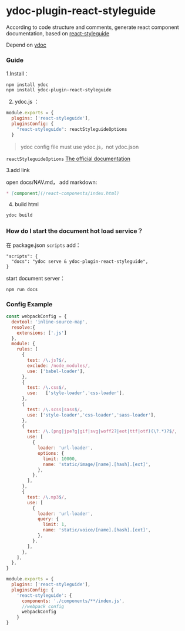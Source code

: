 # ydoc-plugin-react-styleguide

According to code structure and comments, generate react component documentation, based on [react-styleguide](https://github.com/styleguidist/react-styleguidist) 

Depend on [ydoc](https://github.com/ymfe/ydoc)

### Guide

1.Install：

```
npm install ydoc
npm install ydoc-plugin-react-styleguide

```

2. ydoc.js ：

```js
module.exports = {
  plugins: ['react-styleguide'],
  pluginsConfig: {
    "react-styleguide": reactStyleguideOptions
  }
```

> ydoc config file must use ydoc.js，not ydoc.json

`reactStyleguideOptions` [The official documentation](https://react-styleguidist.js.org/docs/configuration.html)

3.add link

open docs/NAV.md， add markdown:

```markdown
* [component](/react-components/index.html)
```

4. build html
```
ydoc build
```

### How do I start the document hot load service？

在 package.json  `scripts` add：

```
"scripts": {
  "docs": "ydoc serve & ydoc-plugin-react-styleguide",
}

```

start document server：
```
npm run docs
```

### Config Example

```js
const webpackConfig = {
  devtool: 'inline-source-map',
  resolve:{
    extensions: ['.js']
  },
  module: {
    rules: [
      {
        test: /\.js?$/,
        exclude: /node_modules/,
        use: ['babel-loader'],
      },
      {
        test: /\.css$/,
        use:   ['style-loader','css-loader'],
      },
      {
        test: /\.scss|sass$/,
        use: ['style-loader','css-loader','sass-loader'],
      },
      {
        test: /\.(png|jpe?g|gif|svg|woff2?|eot|ttf|otf)(\?.*)?$/,
        use: [
          {
            loader: 'url-loader',
            options: {
              limit: 10000,
              name: 'static/image/[name].[hash].[ext]',
            },
          },
        ],
      },
      {
        test: /\.mp3$/,
        use: [
          {
            loader: 'url-loader',
            query: {
              limit: 1,
              name: 'static/voice/[name].[hash].[ext]',
            },
          },
        ],
      },
    ],
  },
}

module.exports = {
  plugins: ['react-styleguide'],
  pluginsConfig: {
    'react-styleguide': {
      components: './components/**/index.js',
      //webpack config
      webpackConfig 
    }
}
```
